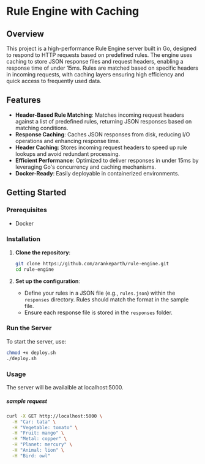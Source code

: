 # Rule Engine with Caching

## Overview
This project is a high-performance Rule Engine server built in Go, designed to respond to HTTP requests based on predefined rules. The engine uses caching to store JSON response files and request headers, enabling a response time of under 15ms. Rules are matched based on specific headers in incoming requests, with caching layers ensuring high efficiency and quick access to frequently used data.

## Features
- **Header-Based Rule Matching**: Matches incoming request headers against a list of predefined rules, returning JSON responses based on matching conditions.
- **Response Caching**: Caches JSON responses from disk, reducing I/O operations and enhancing response time.
- **Header Caching**: Stores incoming request headers to speed up rule lookups and avoid redundant processing.
- **Efficient Performance**: Optimized to deliver responses in under 15ms by leveraging Go's concurrency and caching mechanisms.
- **Docker-Ready**: Easily deployable in containerized environments.

## Getting Started

### Prerequisites
- Docker

### Installation

1. **Clone the repository**:
    ```bash
    git clone https://github.com/arankeparth/rule-engine.git
    cd rule-engine
    ```

2. **Set up the configuration**:
   - Define your rules in a JSON file (e.g., `rules.json`) within the `responses` directory. Rules should match the format in the sample file.
   - Ensure each response file is stored in the `responses` folder.

### Run the Server
To start the server, use:
```bash
chmod +x deploy.sh
./deploy.sh
```
### Usage
The server will be availalble at localhost:5000.
##### sample request
```bash
curl -X GET http://localhost:5000 \
  -H "Car: tata" \
  -H "Vegetable: tomato" \
  -H "Fruit: mango" \
  -H "Metal: copper" \
  -H "Planet: mercury" \
  -H "Animal: lion" \
  -H "Bird: owl"
```
